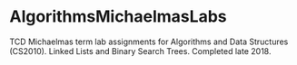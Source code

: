 # AlgorithmsMichaelmasLabs
TCD Michaelmas term lab assignments for Algorithms and Data Structures (CS2010). Linked Lists and Binary Search Trees. Completed late 2018.
